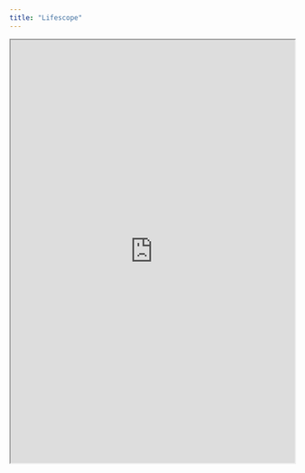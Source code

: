 ```yaml
---
title: "Lifescope"
---
```



<iframe height="750" width="100%" src="https://ewelton.github.io/ktest/wiki.html#Lifescope"></iframe>

